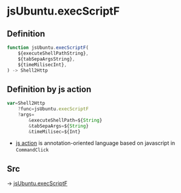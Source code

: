 # jsUbuntu.execScriptF

## Definition

```js.js
function jsUbuntu.execScriptF(
	${executeShellPathString},
	${tabSepaArgsString},
	${timeMilisecInt},
) -> Shell2Http
```


## Definition by js action

```js.js
var=Shell2Http
	?func=jsUbuntu.execScriptF
	?args=
		&executeShellPath=${String}
		&tabSepaArgs=${String}
		&timeMilisec=${Int}
```

- [js action](#) is annotation-oriented language based on javascript in `CommandClick`



## Src

-> [jsUbuntu.execScriptF](https://github.com/puutaro/CommandClick/blob/master/app/src/main/java/com/puutaro/commandclick/fragment_lib/terminal_fragment/js_interface/JsUbuntu.kt#L62)


